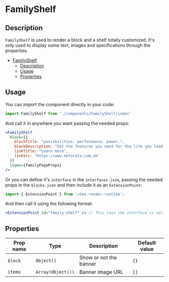 # FamilyShelf

## Description

`FamilyShelf` is used to render a block and a shelf totally customized. It's only used to display some text, images and specifications through the properties.

- [FamilyShelf](#familyshelf)
  - [Description](#description)
  - [Usage](#usage)
  - [Properties](#properties)

## Usage
You can import the component directly in your code:
```js
import FamilyShelf from './components/FamilyShelf/index'
```

And call it in anywhere you want passing the needed props:

```jsx
<FamilyShelf 
  block={{
    blockTitle: "possibilities. performance. power.",
    blockDescription: "Get the features you need for the life you lead.",
    linkTitle: "Learn more",
    linkSrc: "https://www.motorola.com.uk"
  }}
  items={familyPageProps}
/>
```

Or you can define it's `interface` in the `interfaces.json`, passing the needed props in the `blocks.json`  and then include it as an `ExtensionPoint`:
```js
import { ExtensionPoint } from 'vtex.render-runtime';
```

And then call it using the following format:

```jsx
<ExtensionPoint id="family-shelf" /> // This case the interface is called "family-shelf"
```

## Properties

| Prop name | Type              | Description            | Default value |
| --------- | ----------------- | ---------------------- | ------------- |
| `block`   | `Object()`        | Show or not the banner | `{}`          |
| `items`   | `Array(Object())` | Banner image URL       | `[]`          |
